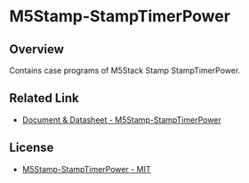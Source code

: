 # M5Stamp-StampTimerPower

## Overview

Contains case programs of M5Stack Stamp StampTimerPower.

## Related Link

- [Document & Datasheet - M5Stamp-StampTimerPower](https://docs.m5stack.com/en/stamp/StampTimerPower)

## License

- [M5Stamp-StampTimerPower  - MIT](LICENSE)

